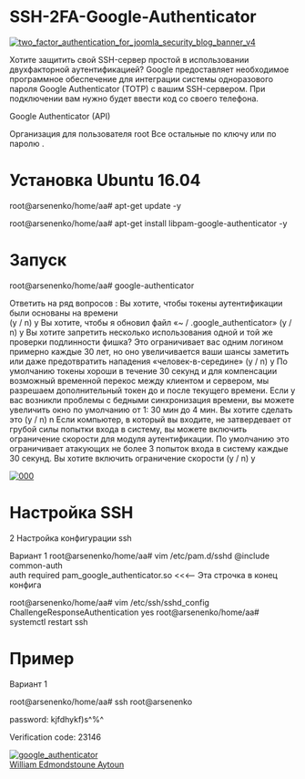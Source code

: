 # SSH-2FA-Google-Authenticator
<a href="https://ibb.co/e6RSWy"><img src="https://preview.ibb.co/dTsedd/two_factor_authentication_for_joomla_security_blog_banner_v4.jpg" alt="two_factor_authentication_for_joomla_security_blog_banner_v4" border="0"></a>



Хотите защитить свой SSH-сервер простой в использовании двухфакторной аутентификацией?
Google предоставляет необходимое программное обеспечение для интеграции системы одноразового пароля Google Authenticator (TOTP) с вашим SSH-сервером. При подключении вам нужно будет ввести код со своего телефона.

Google Authenticator (API)

Организация для пользователя root 
Все остальные по ключу или по паролю .

# Установка Ubuntu 16.04

root@arsenenko/home/aa# apt-get update -y

root@arsenenko/home/aa# apt-get install libpam-google-authenticator -y

# Запуск

root@arsenenko/home/aa# google-authenticator
     
Ответить на ряд вопросов :
Вы хотите, чтобы токены аутентификации были основаны на времени    
(y / n) y
Вы хотите, чтобы я обновил файл «~ / .google_authenticator» (y / n) y
Вы хотите запретить несколько использования одной и той же проверки подлинности
фишка? Это ограничивает вас одним логином примерно каждые 30 лет, но оно увеличивается
ваши шансы заметить или даже предотвратить нападения «человек-в-середине» (y / n) y
По умолчанию токены хороши в течение 30 секунд и для компенсации
возможный временной перекос между клиентом и сервером, мы разрешаем дополнительный
токен до и после текущего времени. Если у вас возникли проблемы с бедными
синхронизация времени, вы можете увеличить окно по умолчанию
от 1: 30 мин до 4 мин. Вы хотите сделать это (y / n) n
Если компьютер, в который вы входите, не затвердевает от грубой силы
попытки входа в систему, вы можете включить ограничение скорости для модуля аутентификации.
По умолчанию это ограничивает атакующих не более 3 попыток входа в систему каждые 30 секунд.
Вы хотите включить ограничение скорости (y / n) y







<a href="https://ibb.co/db5kjJ"><img src="https://preview.ibb.co/dV5UBy/000.png" alt="000" border="0"></a>
















# Настройка SSH

2 Настройка конфигурации ssh

Вариант 1
root@arsenenko/home/aa# vim /etc/pam.d/sshd
@include common-auth   
auth required pam_google_authenticator.so <<<-- Эта строчка в конец конфига 

root@arsenenko/home/aa#  vim /etc/ssh/sshd_config
ChallengeResponseAuthentication yes
root@arsenenko/home/aa#  systemctl restart ssh



# Пример 

Вариант 1

root@arsenenko/home/aa# ssh root@arsenenko

 password: kjfdhykf)s^%^

 Verification code: 23146


<a href="https://imgbb.com/"><img src="https://image.ibb.co/fKGuTd/google_authenticator.jpg" alt="google_authenticator" border="0"></a><br /><a target='_blank' href='https://poetandpoem.com/William-Edmondstoune-Aytoun'>William Edmondstoune Aytoun</a><br />




